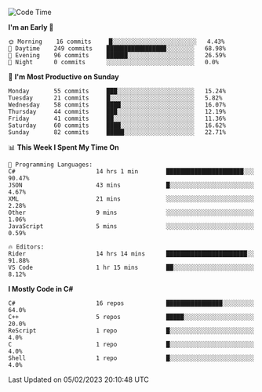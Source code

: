 <!--START_SECTION:waka-->
![Code Time](http://img.shields.io/badge/Code%20Time-913%20hrs%2015%20mins-blue)

**I'm an Early 🐤** 

```text
🌞 Morning    16 commits     █░░░░░░░░░░░░░░░░░░░░░░░░   4.43% 
🌆 Daytime    249 commits    █████████████████░░░░░░░░   68.98% 
🌃 Evening    96 commits     ██████░░░░░░░░░░░░░░░░░░░   26.59% 
🌙 Night      0 commits      ░░░░░░░░░░░░░░░░░░░░░░░░░   0.0%

```
📅 **I'm Most Productive on Sunday** 

```text
Monday       55 commits     ███░░░░░░░░░░░░░░░░░░░░░░   15.24% 
Tuesday      21 commits     █░░░░░░░░░░░░░░░░░░░░░░░░   5.82% 
Wednesday    58 commits     ████░░░░░░░░░░░░░░░░░░░░░   16.07% 
Thursday     44 commits     ███░░░░░░░░░░░░░░░░░░░░░░   12.19% 
Friday       41 commits     ██░░░░░░░░░░░░░░░░░░░░░░░   11.36% 
Saturday     60 commits     ████░░░░░░░░░░░░░░░░░░░░░   16.62% 
Sunday       82 commits     █████░░░░░░░░░░░░░░░░░░░░   22.71%

```


📊 **This Week I Spent My Time On** 

```text
💬 Programming Languages: 
C#                       14 hrs 1 min        ██████████████████████░░░   90.47% 
JSON                     43 mins             █░░░░░░░░░░░░░░░░░░░░░░░░   4.67% 
XML                      21 mins             ░░░░░░░░░░░░░░░░░░░░░░░░░   2.28% 
Other                    9 mins              ░░░░░░░░░░░░░░░░░░░░░░░░░   1.06% 
JavaScript               5 mins              ░░░░░░░░░░░░░░░░░░░░░░░░░   0.59%

🔥 Editors: 
Rider                    14 hrs 14 mins      ███████████████████████░░   91.88% 
VS Code                  1 hr 15 mins        ██░░░░░░░░░░░░░░░░░░░░░░░   8.12%

```

**I Mostly Code in C#** 

```text
C#                       16 repos            ████████████████░░░░░░░░░   64.0% 
C++                      5 repos             █████░░░░░░░░░░░░░░░░░░░░   20.0% 
ReScript                 1 repo              █░░░░░░░░░░░░░░░░░░░░░░░░   4.0% 
C                        1 repo              █░░░░░░░░░░░░░░░░░░░░░░░░   4.0% 
Shell                    1 repo              █░░░░░░░░░░░░░░░░░░░░░░░░   4.0%

```



 Last Updated on 05/02/2023 20:10:48 UTC
<!--END_SECTION:waka-->
